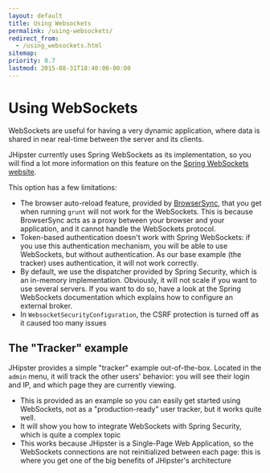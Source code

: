 ```yaml
---
layout: default
title: Using Websockets
permalink: /using-websockets/
redirect_from:
  - /using_websockets.html
sitemap:
priority: 0.7
lastmod: 2015-08-31T18:40:00-00:00
---
```


# <i class="fa fa-envelope"></i> Using WebSockets

WebSockets are useful for having a very dynamic application, where data is shared in near real-time between the server and its clients.

JHipster currently uses Spring WebSockets as its implementation, so you will find a lot more information on this feature on the [Spring WebSockets website](http://docs.spring.io/spring/docs/current/spring-framework-reference/html/websocket.html).

This option has a few limitations:

- The browser auto-reload feature, provided by [BrowserSync](http://www.browsersync.io/), that you get when running `grunt` will not work for the WebSockets. This is because BrowserSync acts as a proxy between your browser and your application, and it cannot handle the WebSockets protocol.
- Token-based authentication doesn't work with Spring WebSockets: if you use this authentication mechanism, you will be able to use WebSockets, but without authentication. As our base example (the tracker) uses authentication, it will not work correctly.
- By default, we use the dispatcher provided by Spring Security, which is an in-memory implementation. Obviously, it will not scale if you want to use several servers. If you want to do so, have a look at the Spring WebSockets documentation which explains how to configure an external broker.
- In `WebsocketSecurityConfiguration`, the CSRF protection is turned off as it caused too many issues

## The "Tracker" example

JHipster provides a simple "tracker" example out-of-the-box. Located in the `admin` menu, it will track the other users' behavior: you will see their login and IP, and which page they are currently viewing.

- This is provided as an example so you can easily get started using WebSockets, not as a "production-ready" user tracker, but it works quite well.
- It will show you how to integrate WebSockets with Spring Security, which is quite a complex topic
- This works because JHipster is a Single-Page Web Application, so the WebSockets connections are not reinitialized between each page: this is where you get one of the big benefits of JHipster's architecture
